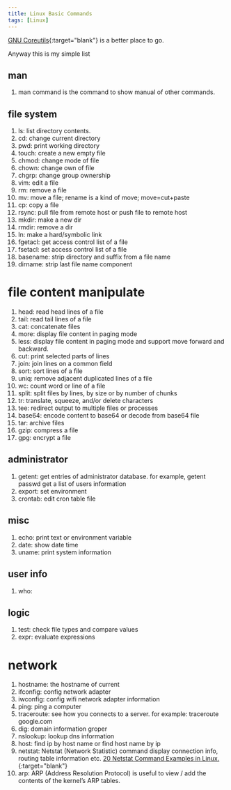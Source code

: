 ```yaml
---
title: Linux Basic Commands
tags: [Linux]
---
```


[GNU Coreutils](https://www.gnu.org/software/coreutils/manual/html_node/index.html){:target="blank"} is a better place to go.

Anyway this is my simple list

## man
1. man command is the command to show manual of other commands.

## file system

1. ls:      list directory contents. 
1. cd:      change current directory
1. pwd:     print working directory
1. touch:   create a new empty file
1. chmod:   change mode of file
1. chown:   change own of file
1. chgrp:   change group ownership
1. vim:     edit a file
1. rm:      remove a file
1. mv:      move a file; rename is a kind of move; move=cut+paste
1. cp:      copy a file
1. rsync:   pull file from remote host or push file to remote host
1. mkdir:   make a new dir
1. rmdir:   remove a dir
1. ln:      make a hard/symbolic link
1. fgetacl: get access control list of a file
1. fsetacl: set access control list of a file
1. basename: strip directory and suffix from a file name
1. dirname: strip last file name component

# file content manipulate
1. head: read head lines of a file
1. tail: read tail lines of a file
1. cat:  concatenate files
1. more: display file content in paging mode
1. less: display file content in paging mode and support move forward and backward.
1. cut:  print selected parts of lines
1. join: join lines on a common field
1. sort: sort lines of a file
1. uniq: remove adjacent duplicated lines of a file
1. wc: count word or line of a file
1. split: split files by lines, by size or by number of chunks
1. tr: translate, squeeze, and/or delete characters
1. tee: redirect output to multiple files or processes
1. base64: encode content to base64 or decode from base64 file
1. tar: archive files
1. gzip: compress a file 
1. gpg: encrypt a file

## administrator

1. getent: get entries of administrator database. for example, getent passwd get a list of users information
1. export: set environment
1. crontab: edit cron table file
## misc

1. echo: print text or environment variable
1. date: show date time
1. uname: print system information


## user info
1. who:

## logic
1. test: check file types and compare values
1. expr: evaluate expressions

# network

1. hostname: the hostname of current 
1. ifconfig: config network adapter
1. iwconfig: config wifi network adapter information
1. ping: ping a computer
1. traceroute: see how you connects to a server. for example: traceroute google.com
1. dig: domain information groper
1. nslookup: lookup dns information
1. host: find ip by host name or find host name by ip
1. netstat:  Netstat (Network Statistic) command display connection info, routing table information etc. [20 Netstat Command Examples in Linux.](https://www.tecmint.com/20-netstat-commands-for-linux-network-management/){:target="blank"}
1. arp: ARP (Address Resolution Protocol) is useful to view / add the contents of the kernel’s ARP tables.

